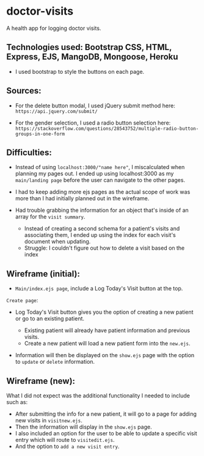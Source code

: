 # doctor-visits
A health app for logging doctor visits.

## Technologies used: Bootstrap CSS, HTML, Express, EJS, MangoDB, Mongoose, Heroku

- I used bootstrap to style the buttons on each page.

## Sources:

- For the delete button modal, I used jQuery submit method here: `https://api.jquery.com/submit/`

- For the gender selection, I used a radio button selection here:
 `https://stackoverflow.com/questions/28543752/multiple-radio-button-groups-in-one-form`

## Difficulties:

- Instead of using `localhost:3000/"name here"`, I miscalculated when planning my pages out. I ended up using localhost:3000 as my `main/landing page` before the user can navigate to the other pages.

- I had to keep adding more ejs pages as the actual scope of work was more than I had initially planned out in the wireframe.

- Had trouble grabbing the information for an object that's inside of an array for the `visit summary`.
    - Instead of creating a second schema for a patient's visits and associating them, I ended up using the index for each visit's document when updating. 
    - Struggle: I couldn't figure out how to delete a visit based on the index

## Wireframe (initial): 

- `Main/index.ejs page`, include a Log Today's Visit button at the top.

`Create page`:
- Log Today's Visit button gives you the option of creating a new patient or go to an existing patient.
    - Existing patient will already have patient information and previous visits.
    - Create a new patient will load a new patient form into the `new.ejs`.

- Information will then be displayed on the `show.ejs` page with the option to `update` or `delete` information.


## Wireframe (new):

What I did not expect was the additional functionality I needed to include such as:

 - After submitting the info for a new patient, it will go to a page for adding new visits in `visitnew.ejs`. 
 - Then the information will display in the `show.ejs` page.
 - I also included an option for the user to be able to update a specific visit entry which will route to `visitedit.ejs`.
 - And the option to `add a new visit entry`.
    